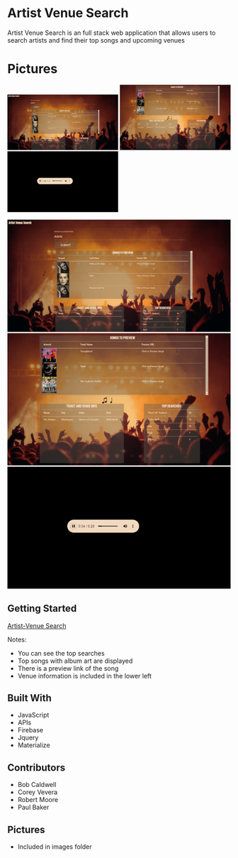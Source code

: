 # Artist Venue Search

Artist Venue Search is an full stack web application that allows users to search artists and find their top songs and upcoming venues

# Pictures

<img src="images/Capture1.png" alt="Capture 1" width="250" />
<img src="images/Capture2.png" alt="Capture 2" width="250"/>
<img src="images/Capture3.png" alt="Capture 3" width="250"/>

![picture](images/Capture1.png)
![picture](images/Capture2.png)
![picture](images/Capture3.png)



## Getting Started


[Artist-Venue Search](https://robertmoore40.github.io/Venue-Search/)

Notes:

- You can see the top searches
- Top songs with album art are displayed
- There is a preview link of the song
- Venue information is included in the lower left


## Built With

* JavaScript
* APIs
* Firebase
* Jquery
* Materialize



## Contributors

* Bob Caldwell
* Corey Vevera
* Robert Moore
* Paul Baker

## Pictures

* Included in images folder



